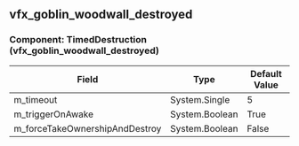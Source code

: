 ## vfx_goblin_woodwall_destroyed

### Component: TimedDestruction (vfx_goblin_woodwall_destroyed)

|Field|Type|Default Value|
|---|---|---|
|m_timeout|System.Single|5|
|m_triggerOnAwake|System.Boolean|True|
|m_forceTakeOwnershipAndDestroy|System.Boolean|False|

